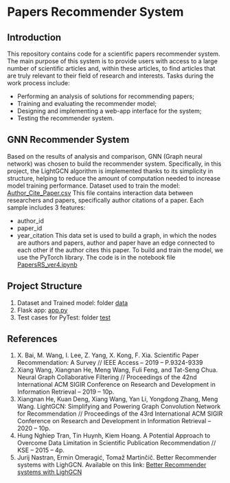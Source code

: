 # Papers Recommender System
## Introduction
This repository contains code for a scientific papers recommender system. The main purpose of this system is to provide users with access to a large number of scientific articles and, within these articles, to find articles that are truly relevant to their field of research and interests. 
Tasks during the work process include: 
* Performing an analysis of solutions for recommending papers;
* Training and evaluating the recommender model;
* Designing and implementing a web-app interface for the system;
* Testing the recommender system.
## GNN Recommender System
Based on the results of analysis and comparison, GNN (Graph neural network) was chosen to build the recommender system. Specifically, in this project, the LightGCN algorithm is implemented thanks to its simplicity in structure, helping to reduce the amount of computation needed to increase model training performance.
Dataset used to train the model: [Author_Cite_Paper.csv](https://github.com/phuonght017/Papers-Recommender-System/blob/main/data/Author_Cite_Paper.csv)
This file contains interaction data between researchers and papers, specifically author citations of a paper. Each sample includes 3 features:
* author_id
* paper_id
* year_citation
This data set is used to build a graph, in which the nodes are authors and papers, author and paper have an edge connected to each other if the author cites this paper.
To build and train the model, we use the PyTorch library. The code is in the notebook file [PapersRS_ver4.ipynb](https://github.com/phuonght017/Papers-Recommender-System/blob/main/data/train_model_code/PapersRS_ver4.ipynb)
## Project Structure
1. Dataset and Trained model: folder [data](https://github.com/phuonght017/Papers-Recommender-System/tree/main/data)
2. Flask app: [app.py](https://github.com/phuonght017/Papers-Recommender-System/blob/main/app.py)
3. Test cases for PyTest: folder [test](https://github.com/phuonght017/Papers-Recommender-System/tree/main/test)
## References
1. X. Bai, M. Wang, I. Lee, Z. Yang, X. Kong, F. Xia. Scientific Paper Recommendation: A Survey // IEEE Access – 2019 – P.9324-9339
2. Xiang Wang, Xiangnan He, Meng Wang, Fuli Feng, and Tat-Seng Chua. Neural Graph Collaborative Filtering // Proceedings of the 42nd International ACM SIGIR Conference on Research and Development in Information Retrieval – 2019 – 10p.
3. Xiangnan He, Kuan Deng, Xiang Wang, Yan Li, Yongdong Zhang, Meng Wang. LightGCN: Simplifying and Powering Graph Convolution Network for Recommendation // Proceedings of the 43rd International ACM SIGIR Conference on Research and Development in Information Retrieval – 2020 – 10p.
4. Hung Nghiep Tran, Tin Huynh, Kiem Hoang. A Potential Approach to Overcome Data Limitation in Scientific Publication Recommendation // KSE – 2015 – 4p. 
5. Jurij Nastran, Ermin Omeragić, Tomaž Martinčič. Better Recommender systems with LighGCN. Available on this link: [Better Recommender systems with LighGCN](https://medium.com/@jn2279/better-recommender-systems-with-lightgcn-a0e764af14f9)
